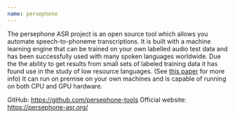```yaml
---
name: persephone
---
```

The persephone ASR project is an open source tool which allows you automate speech-to-phoneme transcriptions.
It is built with a machine learning engine that can be trained on your own labelled audio test data and has been successfully used with many spoken languages worldwide. Due the the ability to get results from small sets of labeled training data it has found use in the study of low resource languages. (See [this paper](https://halshs.archives-ouvertes.fr/halshs-01709648/document) for more info)
It can run on premise on your own machines and is capable of running on both CPU and GPU hardware.

GitHub: https://github.com/persephone-tools
Official website: https://persephone-asr.org/